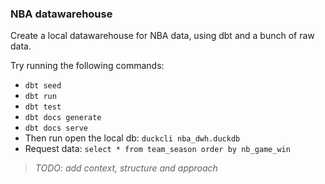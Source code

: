 ### NBA datawarehouse

Create a local datawarehouse for NBA data, using dbt and a bunch of raw data.

Try running the following commands:
- `dbt seed`
- `dbt run`
- `dbt test`
- `dbt docs generate`
- `dbt docs serve`
- Then run open the local db: `duckcli nba_dwh.duckdb`
- Request data: `select * from team_season order by nb_game_win`

> *TODO: add context, structure and approach*
